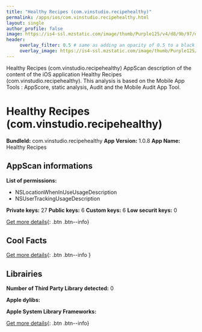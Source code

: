 ```yaml
---
title: "Healthy Recipes (com.vinstudio.recipehealthy)"
permalink: /apps/ios/com.vinstudio.recipehealthy.html
layout: single
author_profile: false
image: https://is4-ssl.mzstatic.com/image/thumb/Purple125/v4/d8/9b/97/d89b9733-e134-99cb-6ec9-5377b86b9c86/AppIcon-0-0-1x_U007emarketing-0-0-0-5-0-0-sRGB-0-0-0-GLES2_U002c0-512MB-85-220-0-0.png/512x512bb.jpg
header: 
     overlay_filter: 0.5 # same as adding an opacity of 0.5 to a black background
     overlay_image: https://is4-ssl.mzstatic.com/image/thumb/Purple125/v4/d8/9b/97/d89b9733-e134-99cb-6ec9-5377b86b9c86/AppIcon-0-0-1x_U007emarketing-0-0-0-5-0-0-sRGB-0-0-0-GLES2_U002c0-512MB-85-220-0-0.png/512x512bb.jpg
---
```

Healthy Recipes (com.vinstudio.recipehealthy) AppScan description of the content of the iOS application Healthy Recipes (com.vinstudio.recipehealthy). This analysis is based on the Mobile App Tools : AppScore, static analysis, Audit and the Mobile Audit App Tool.

# Healthy Recipes (com.vinstudio.recipehealthy)

**BundleId:** com.vinstudio.recipehealthy
**App Version:** 1.0.8
**App Name:** Healthy Recipes


## AppScan informations 

**List of permissions:** 
- NSLocationWhenInUseUsageDescription
- NSUserTrackingUsageDescription
  
  
**Private keys:** 27
**Public keys:** 6
**Custom keys:** 6
**Low securit keys:** 0
  
[Get more details](/pricing.html){: .btn .btn--info}

## Cool Facts

  
[Get more details](/pricing.html){: .btn .btn--info }

## Librairies 
**Number of Third Party Library detected:** 0


**Apple dylibs:**


**Apple System Library Frameworks:**


  
[Get more details](/pricing.html){: .btn .btn--info}

